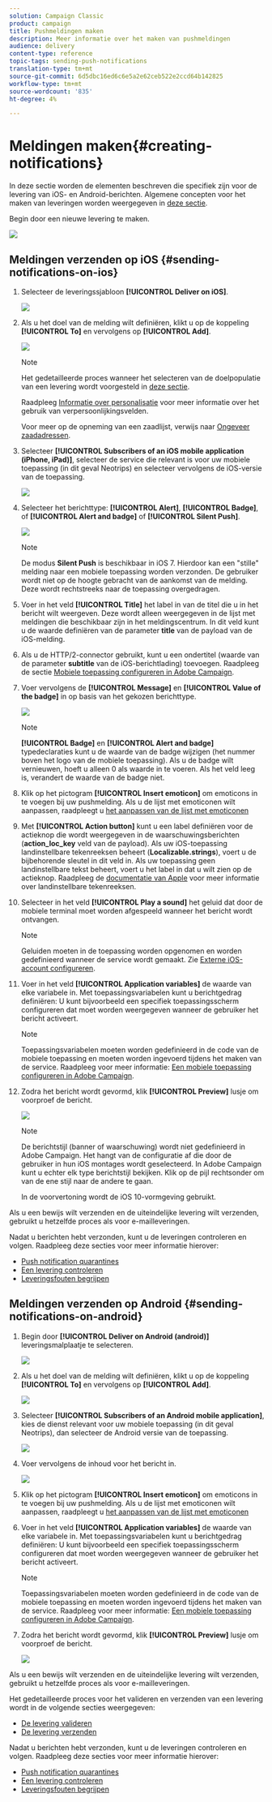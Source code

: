 ```yaml
---
solution: Campaign Classic
product: campaign
title: Pushmeldingen maken
description: Meer informatie over het maken van pushmeldingen
audience: delivery
content-type: reference
topic-tags: sending-push-notifications
translation-type: tm+mt
source-git-commit: 6d5dbc16ed6c6e5a2e62ceb522e2ccd64b142825
workflow-type: tm+mt
source-wordcount: '835'
ht-degree: 4%

---
```



# Meldingen maken{#creating-notifications}

In deze sectie worden de elementen beschreven die specifiek zijn voor de levering van iOS- en Android-berichten. Algemene concepten voor het maken van leveringen worden weergegeven in [deze sectie](../../delivery/using/steps-about-delivery-creation-steps.md).

Begin door een nieuwe levering te maken.

![](assets/nmac_delivery_1.png)

## Meldingen verzenden op iOS {#sending-notifications-on-ios}

1. Selecteer de leveringssjabloon **[!UICONTROL Deliver on iOS]**.

   ![](assets/nmac_delivery_ios_1.png)

1. Als u het doel van de melding wilt definiëren, klikt u op de koppeling **[!UICONTROL To]** en vervolgens op **[!UICONTROL Add]**.

   ![](assets/nmac_delivery_ios_2.png)

   >[!NOTE]
   >
   >Het gedetailleerde proces wanneer het selecteren van de doelpopulatie van een levering wordt voorgesteld in [deze sectie](../../delivery/using/steps-defining-the-target-population.md).
   >
   >Raadpleeg [Informatie over personalisatie](../../delivery/using/about-personalization.md) voor meer informatie over het gebruik van verpersoonlijkingsvelden.
   >
   >Voor meer op de opneming van een zaadlijst, verwijs naar [Ongeveer zaadadressen](../../delivery/using/about-seed-addresses.md).

1. Selecteer **[!UICONTROL Subscribers of an iOS mobile application (iPhone, iPad)]**, selecteer de service die relevant is voor uw mobiele toepassing (in dit geval Neotrips) en selecteer vervolgens de iOS-versie van de toepassing.

   ![](assets/nmac_delivery_ios_3.png)

1. Selecteer het berichttype: **[!UICONTROL Alert]**, **[!UICONTROL Badge]**, of **[!UICONTROL Alert and badge]** of **[!UICONTROL Silent Push]**.

   ![](assets/nmac_delivery_ios_4.png)

   >[!NOTE]
   >
   >De modus **Silent Push** is beschikbaar in iOS 7. Hierdoor kan een &quot;stille&quot; melding naar een mobiele toepassing worden verzonden. De gebruiker wordt niet op de hoogte gebracht van de aankomst van de melding. Deze wordt rechtstreeks naar de toepassing overgedragen.

1. Voer in het veld **[!UICONTROL Title]** het label in van de titel die u in het bericht wilt weergeven. Deze wordt alleen weergegeven in de lijst met meldingen die beschikbaar zijn in het meldingscentrum. In dit veld kunt u de waarde definiëren van de parameter **title** van de payload van de iOS-melding.

1. Als u de HTTP/2-connector gebruikt, kunt u een ondertitel (waarde van de parameter **subtitle** van de iOS-berichtlading) toevoegen. Raadpleeg de sectie [Mobiele toepassing configureren in Adobe Campaign](../../delivery/using/configuring-the-mobile-application.md).

1. Voer vervolgens de **[!UICONTROL Message]** en **[!UICONTROL Value of the badge]** in op basis van het gekozen berichttype.

   ![](assets/nmac_delivery_ios_5.png)

   >[!NOTE]
   >
   >**[!UICONTROL Badge]** en  **[!UICONTROL Alert and badge]** typedeclaraties kunt u de waarde van de badge wijzigen (het nummer boven het logo van de mobiele toepassing). Als u de badge wilt vernieuwen, hoeft u alleen 0 als waarde in te voeren. Als het veld leeg is, verandert de waarde van de badge niet.

1. Klik op het pictogram **[!UICONTROL Insert emoticon]** om emoticons in te voegen bij uw pushmelding. Als u de lijst met emoticonen wilt aanpassen, raadpleegt u [het aanpassen van de lijst met emoticonen](../../delivery/using/customizing-emoticon-list.md)

1. Met **[!UICONTROL Action button]** kunt u een label definiëren voor de actieknop die wordt weergegeven in de waarschuwingsberichten (**action_loc_key** veld van de payload). Als uw iOS-toepassing landinstellbare tekenreeksen beheert (**Localizable.strings**), voert u de bijbehorende sleutel in dit veld in. Als uw toepassing geen landinstellbare tekst beheert, voert u het label in dat u wilt zien op de actieknop. Raadpleeg de [documentatie van Apple](https://developer.apple.com/library/archive/documentation/NetworkingInternet/Conceptual/RemoteNotificationsPG/CreatingtheNotificationPayload.html#//apple_ref/doc/uid/TP40008194-CH10-SW1) voor meer informatie over landinstellbare tekenreeksen.
1. Selecteer in het veld **[!UICONTROL Play a sound]** het geluid dat door de mobiele terminal moet worden afgespeeld wanneer het bericht wordt ontvangen.

   >[!NOTE]
   >
   >Geluiden moeten in de toepassing worden opgenomen en worden gedefinieerd wanneer de service wordt gemaakt. Zie [Externe iOS-account configureren](../../delivery/using/configuring-the-mobile-application.md#configuring-external-account-ios).

1. Voer in het veld **[!UICONTROL Application variables]** de waarde van elke variabele in. Met toepassingsvariabelen kunt u berichtgedrag definiëren: U kunt bijvoorbeeld een specifiek toepassingsscherm configureren dat moet worden weergegeven wanneer de gebruiker het bericht activeert.

   >[!NOTE]
   >
   >Toepassingsvariabelen moeten worden gedefinieerd in de code van de mobiele toepassing en moeten worden ingevoerd tijdens het maken van de service. Raadpleeg voor meer informatie: [Een mobiele toepassing configureren in Adobe Campaign](../../delivery/using/configuring-the-mobile-application.md).

1. Zodra het bericht wordt gevormd, klik **[!UICONTROL Preview]** lusje om voorproef de bericht.

   ![](assets/nmac_intro_2.png)

   >[!NOTE]
   >
   >De berichtstijl (banner of waarschuwing) wordt niet gedefinieerd in Adobe Campaign. Het hangt van de configuratie af die door de gebruiker in hun iOS montages wordt geselecteerd. In Adobe Campaign kunt u echter elk type berichtstijl bekijken. Klik op de pijl rechtsonder om van de ene stijl naar de andere te gaan.
   >
   >In de voorvertoning wordt de iOS 10-vormgeving gebruikt.

Als u een bewijs wilt verzenden en de uiteindelijke levering wilt verzenden, gebruikt u hetzelfde proces als voor e-mailleveringen.

Nadat u berichten hebt verzonden, kunt u de leveringen controleren en volgen. Raadpleeg deze secties voor meer informatie hierover:

* [Push notification quarantines](../../delivery/using/understanding-quarantine-management.md#push-notification-quarantines)
* [Een levering controleren](../../delivery/using/about-delivery-monitoring.md)
* [Leveringsfouten begrijpen](../../delivery/using/understanding-delivery-failures.md)

## Meldingen verzenden op Android {#sending-notifications-on-android}

1. Begin door **[!UICONTROL Deliver on Android (android)]** leveringsmalplaatje te selecteren.

   ![](assets/nmac_delivery_android_1.png)

1. Als u het doel van de melding wilt definiëren, klikt u op de koppeling **[!UICONTROL To]** en vervolgens op **[!UICONTROL Add]**.

   ![](assets/nmac_delivery_android_2.png)

1. Selecteer **[!UICONTROL Subscribers of an Android mobile application]**, kies de dienst relevant voor uw mobiele toepassing (in dit geval Neotrips), dan selecteer de Android versie van de toepassing.

   ![](assets/nmac_delivery_android_3.png)

1. Voer vervolgens de inhoud voor het bericht in.

   ![](assets/nmac_delivery_android_4.png)

1. Klik op het pictogram **[!UICONTROL Insert emoticon]** om emoticons in te voegen bij uw pushmelding. Als u de lijst met emoticonen wilt aanpassen, raadpleegt u [het aanpassen van de lijst met emoticonen](../../delivery/using/defining-interactive-content.md)

1. Voer in het veld **[!UICONTROL Application variables]** de waarde van elke variabele in. Met toepassingsvariabelen kunt u berichtgedrag definiëren: U kunt bijvoorbeeld een specifiek toepassingsscherm configureren dat moet worden weergegeven wanneer de gebruiker het bericht activeert.

   >[!NOTE]
   >
   >Toepassingsvariabelen moeten worden gedefinieerd in de code van de mobiele toepassing en moeten worden ingevoerd tijdens het maken van de service. Raadpleeg voor meer informatie: [Een mobiele toepassing configureren in Adobe Campaign](../../delivery/using/configuring-the-mobile-application.md).

1. Zodra het bericht wordt gevormd, klik **[!UICONTROL Preview]** lusje om voorproef de bericht.

   ![](assets/nmac_intro_1.png)

Als u een bewijs wilt verzenden en de uiteindelijke levering wilt verzenden, gebruikt u hetzelfde proces als voor e-mailleveringen.

Het gedetailleerde proces voor het valideren en verzenden van een levering wordt in de volgende secties weergegeven:

* [De levering valideren](../../delivery/using/steps-validating-the-delivery.md)
* [De levering verzenden](../../delivery/using/steps-sending-the-delivery.md)

Nadat u berichten hebt verzonden, kunt u de leveringen controleren en volgen. Raadpleeg deze secties voor meer informatie hierover:

* [Push notification quarantines](../../delivery/using/understanding-quarantine-management.md#push-notification-quarantines)
* [Een levering controleren](../../delivery/using/about-delivery-monitoring.md)
* [Leveringsfouten begrijpen](../../delivery/using/understanding-delivery-failures.md)
